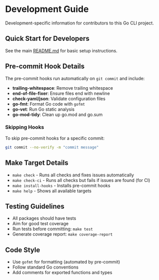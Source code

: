 # Development Guide

Development-specific information for contributors to this Go CLI project.

## Quick Start for Developers

See the main [README.md](README.md) for basic setup instructions.

## Pre-commit Hook Details

The pre-commit hooks run automatically on `git commit` and include:

- **trailing-whitespace**: Remove trailing whitespace
- **end-of-file-fixer**: Ensure files end with newline
- **check-yaml/json**: Validate configuration files
- **go-fmt**: Format Go code with `gofmt`
- **go-vet**: Run Go static analysis
- **go-mod-tidy**: Clean up go.mod and go.sum

### Skipping Hooks

To skip pre-commit hooks for a specific commit:
```bash
git commit --no-verify -m "commit message"
```

## Make Target Details

- `make check` - Runs all checks and fixes issues automatically
- `make check-ci` - Runs all checks but fails if issues are found (for CI)
- `make install-hooks` - Installs pre-commit hooks
- `make help` - Shows all available targets

## Testing Guidelines

- All packages should have tests
- Aim for good test coverage
- Run tests before committing: `make test`
- Generate coverage report: `make coverage-report`

## Code Style

- Use `gofmt` for formatting (automated by pre-commit)
- Follow standard Go conventions
- Add comments for exported functions and types
